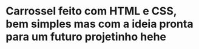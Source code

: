 # Carrossel feito com HTML e CSS, bem simples mas com a ideia pronta para um futuro projetinho hehe
